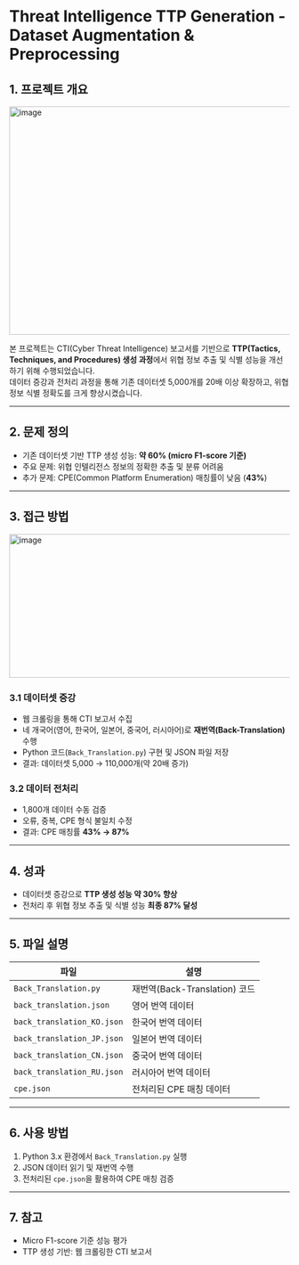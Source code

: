 # Threat Intelligence TTP Generation - Dataset Augmentation & Preprocessing

## 1. 프로젝트 개요
<img width="816" height="410" alt="image" src="https://github.com/user-attachments/assets/2df03344-e751-4f76-bfd7-e7d6e1336740" />

본 프로젝트는 CTI(Cyber Threat Intelligence) 보고서를 기반으로 **TTP(Tactics, Techniques, and Procedures) 생성 과정**에서 위협 정보 추출 및 식별 성능을 개선하기 위해 수행되었습니다.  
데이터 증강과 전처리 과정을 통해 기존 데이터셋 5,000개를 20배 이상 확장하고, 위협 정보 식별 정확도를 크게 향상시켰습니다.

---

## 2. 문제 정의
- 기존 데이터셋 기반 TTP 생성 성능: **약 60% (micro F1-score 기준)**  
- 주요 문제: 위협 인텔리전스 정보의 정확한 추출 및 분류 어려움  
- 추가 문제: CPE(Common Platform Enumeration) 매칭률이 낮음 (**43%**)

---

## 3. 접근 방법
<img width="772" height="258" alt="image" src="https://github.com/user-attachments/assets/96578ed3-627a-4500-aa7d-a947b73a77bd" />

### 3.1 데이터셋 증강
- 웹 크롤링을 통해 CTI 보고서 수집
- 네 개국어(영어, 한국어, 일본어, 중국어, 러시아어)로 **재번역(Back-Translation)** 수행
- Python 코드(`Back_Translation.py`) 구현 및 JSON 파일 저장
- 결과: 데이터셋 5,000 → 110,000개(약 20배 증가)

### 3.2 데이터 전처리
- 1,800개 데이터 수동 검증
- 오류, 중복, CPE 형식 불일치 수정
- 결과: CPE 매칭률 **43% → 87%**

---

## 4. 성과
- 데이터셋 증강으로 **TTP 생성 성능 약 30% 향상**
- 전처리 후 위협 정보 추출 및 식별 성능 **최종 87% 달성**

---

## 5. 파일 설명
| 파일 | 설명 |
|------|------|
| `Back_Translation.py` | 재번역(Back-Translation) 코드 |
| `back_translation.json` | 영어 번역 데이터 |
| `back_translation_KO.json` | 한국어 번역 데이터 |
| `back_translation_JP.json` | 일본어 번역 데이터 |
| `back_translation_CN.json` | 중국어 번역 데이터 |
| `back_translation_RU.json` | 러시아어 번역 데이터 |
| `cpe.json` | 전처리된 CPE 매칭 데이터 |

---

## 6. 사용 방법
1. Python 3.x 환경에서 `Back_Translation.py` 실행
2. JSON 데이터 읽기 및 재번역 수행
3. 전처리된 `cpe.json`을 활용하여 CPE 매칭 검증

---

## 7. 참고
- Micro F1-score 기준 성능 평가
- TTP 생성 기반: 웹 크롤링한 CTI 보고서
